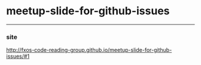 # meetup-slide-for-github-issues

---

### site

http://fxos-code-reading-group.github.io/meetup-slide-for-github-issues/#1

